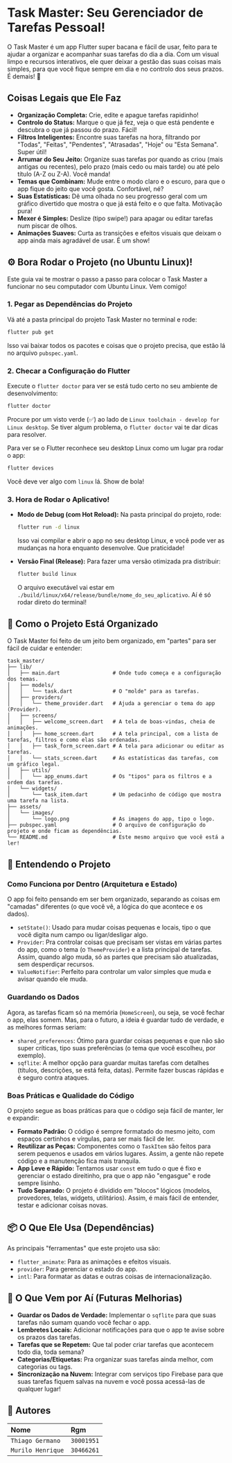 # Task Master: Seu Gerenciador de Tarefas Pessoal!

O Task Master é um app Flutter super bacana e fácil de usar, feito para te ajudar a organizar e acompanhar suas tarefas do dia a dia. Com um visual limpo e recursos interativos, ele quer deixar a gestão das suas coisas mais simples, para que você fique sempre em dia e no controlo dos seus prazos. É demais! 🚀

## Coisas Legais que Ele Faz

- **Organização Completa:** Crie, edite e apague tarefas rapidinho!
- **Controlo do Status:** Marque o que já fez, veja o que está pendente e descubra o que já passou do prazo. Fácil!
- **Filtros Inteligentes:** Encontre suas tarefas na hora, filtrando por "Todas", "Feitas", "Pendentes", "Atrasadas", "Hoje" ou "Esta Semana". Super útil!
- **Arrumar do Seu Jeito:** Organize suas tarefas por quando as criou (mais antigas ou recentes), pelo prazo (mais cedo ou mais tarde) ou até pelo título (A-Z ou Z-A). Você manda!
- **Temas que Combinam:** Mude entre o modo claro e o escuro, para que o app fique do jeito que você gosta. Confortável, né?
- **Suas Estatísticas:** Dê uma olhada no seu progresso geral com um gráfico divertido que mostra o que já está feito e o que falta. Motivação pura!
- **Mexer é Simples:** Deslize (tipo swipe!) para apagar ou editar tarefas num piscar de olhos.
- **Animações Suaves:** Curta as transições e efeitos visuais que deixam o app ainda mais agradável de usar. É um show!

## ⚙️ Bora Rodar o Projeto (no Ubuntu Linux)!

Este guia vai te mostrar o passo a passo para colocar o Task Master a funcionar no seu computador com Ubuntu Linux. Vem comigo!


### 1. Pegar as Dependências do Projeto

Vá até a pasta principal do projeto Task Master no terminal e rode:

```bash
flutter pub get
```

Isso vai baixar todos os pacotes e coisas que o projeto precisa, que estão lá no arquivo `pubspec.yaml`.

### 2. Checar a Configuração do Flutter

Execute o `flutter doctor` para ver se está tudo certo no seu ambiente de desenvolvimento:

```bash
flutter doctor
```

Procure por um visto verde (✅) ao lado de `Linux toolchain - develop for Linux desktop`. Se tiver algum problema, o `flutter doctor` vai te dar dicas para resolver.

Para ver se o Flutter reconhece seu desktop Linux como um lugar pra rodar o app:

```bash
flutter devices
```

Você deve ver algo com `linux` lá. Show de bola!

### 3. Hora de Rodar o Aplicativo!

- **Modo de Debug (com Hot Reload):** Na pasta principal do projeto, rode:

  ```bash
  flutter run -d linux
  ```

  Isso vai compilar e abrir o app no seu desktop Linux, e você pode ver as mudanças na hora enquanto desenvolve. Que praticidade!

- **Versão Final (Release):** Para fazer uma versão otimizada pra distribuir:

  ```bash
  flutter build linux
  ```

  O arquivo executável vai estar em `./build/linux/x64/release/bundle/nome_do_seu_aplicativo`. Aí é só rodar direto do terminal!

## 📂 Como o Projeto Está Organizado

O Task Master foi feito de um jeito bem organizado, em "partes" para ser fácil de cuidar e entender:

```
task_master/
├── lib/
│   ├── main.dart                 # Onde tudo começa e a configuração dos temas.
│   ├── models/
│   │   └── task.dart             # O "molde" para as tarefas.
│   ├── providers/
│   │   └── theme_provider.dart   # Ajuda a gerenciar o tema do app (Provider).
│   ├── screens/
│   │   ├── welcome_screen.dart   # A tela de boas-vindas, cheia de animações.
│   │   ├── home_screen.dart      # A tela principal, com a lista de tarefas, filtros e como elas são ordenadas.
│   │   ├── task_form_screen.dart # A tela para adicionar ou editar as tarefas.
│   │   └── stats_screen.dart     # As estatísticas das tarefas, com um gráfico legal.
│   ├── utils/
│   │   └── app_enums.dart        # Os "tipos" para os filtros e a ordem das tarefas.
│   └── widgets/
│       └── task_item.dart        # Um pedacinho de código que mostra uma tarefa na lista.
├── assets/
│   └── images/
│       └── logo.png              # As imagens do app, tipo o logo.
├── pubspec.yaml                  # O arquivo de configuração do projeto e onde ficam as dependências.
└── README.md                     # Este mesmo arquivo que você está a ler!
```

## 📝 Entendendo o Projeto

### Como Funciona por Dentro (Arquitetura e Estado)

O app foi feito pensando em ser bem organizado, separando as coisas em "camadas" diferentes (o que você vê, a lógica do que acontece e os dados).

- `setState()`: Usado para mudar coisas pequenas e locais, tipo o que você digita num campo ou ligar/desligar algo.
- `Provider`: Pra controlar coisas que precisam ser vistas em várias partes do app, como o tema (o `ThemeProvider`) e a lista principal de tarefas. Assim, quando algo muda, só as partes que precisam são atualizadas, sem desperdiçar recursos.
- `ValueNotifier`: Perfeito para controlar um valor simples que muda e avisar quando ele muda.

### Guardando os Dados

Agora, as tarefas ficam só na memória (`HomeScreen`), ou seja, se você fechar o app, elas somem. Mas, para o futuro, a ideia é guardar tudo de verdade, e as melhores formas seriam:

- `shared_preferences`: Ótimo para guardar coisas pequenas e que não são super críticas, tipo suas preferências (o tema que você escolheu, por exemplo).
- `sqflite`: A melhor opção para guardar muitas tarefas com detalhes (títulos, descrições, se está feita, datas). Permite fazer buscas rápidas e é seguro contra ataques.


### Boas Práticas e Qualidade do Código

O projeto segue as boas práticas para que o código seja fácil de manter, ler e expandir:

- **Formato Padrão:** O código é sempre formatado do mesmo jeito, com espaços certinhos e vírgulas, para ser mais fácil de ler.
- **Reutilizar as Peças:** Componentes como o `TaskItem` são feitos para serem pequenos e usados em vários lugares. Assim, a gente não repete código e a manutenção fica mais tranquila.
- **App Leve e Rápido:** Tentamos usar `const` em tudo o que é fixo e gerenciar o estado direitinho, pra que o app não "engasgue" e rode sempre lisinho.
- **Tudo Separado:** O projeto é dividido em "blocos" lógicos (modelos, provedores, telas, widgets, utilitários). Assim, é mais fácil de entender, testar e adicionar coisas novas.

## 📦 O Que Ele Usa (Dependências)

As principais "ferramentas" que este projeto usa são:

- `flutter_animate`: Para as animações e efeitos visuais.
- `provider`: Para gerenciar o estado do app.
- `intl`: Para formatar as datas e outras coisas de internacionalização.

## 🚀 O Que Vem por Aí (Futuras Melhorias)

- **Guardar os Dados de Verdade:** Implementar o `sqflite` para que suas tarefas não sumam quando você fechar o app.
- **Lembretes Locais:** Adicionar notificações para que o app te avise sobre os prazos das tarefas.
- **Tarefas que se Repetem:** Que tal poder criar tarefas que acontecem todo dia, toda semana?
- **Categorias/Etiquetas:** Pra organizar suas tarefas ainda melhor, com categorias ou tags.
- **Sincronização na Nuvem:** Integrar com serviços tipo Firebase para que suas tarefas fiquem salvas na nuvem e você possa acessá-las de qualquer lugar!



## 👤 Autores

| Nome   | Rgm       | 
| :---------- | :--------- | 
| `Thiago Germano `      | `30001951` |
| `Murilo Henrique`      | `30466261` |
